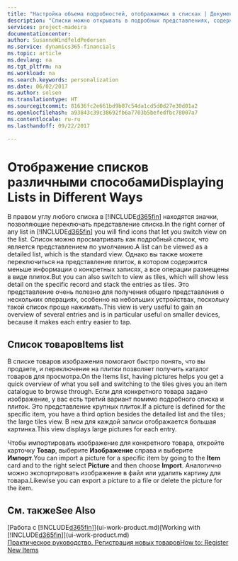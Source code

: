 ```yaml
---
title: "Настройка объема подробностей, отображаемых в списках | Документы Майкрософт"
description: "Списки можно открывать в подробных представлениях, содержащих дополнительные сведения, или в виде плиток, которые удобно просматривать."
services: project-madeira
documentationcenter: 
author: SusanneWindfeldPedersen
ms.service: dynamics365-financials
ms.topic: article
ms.devlang: na
ms.tgt_pltfrm: na
ms.workload: na
ms.search.keywords: personalization
ms.date: 06/02/2017
ms.author: solsen
ms.translationtype: HT
ms.sourcegitcommit: 81636fc2e661bd9b07c54da1cd5d0d27e30d01a2
ms.openlocfilehash: a93843c39c38692fb6a7703b5befedfbc78007a7
ms.contentlocale: ru-ru
ms.lasthandoff: 09/22/2017

---
```

# <a name="displaying-lists-in-different-ways"></a><span data-ttu-id="41104-103">Отображение списков различными способами</span><span class="sxs-lookup"><span data-stu-id="41104-103">Displaying Lists in Different Ways</span></span>
<span data-ttu-id="41104-104">В правом углу любого списка в [!INCLUDE[d365fin](includes/d365fin_md.md)] находятся значки, позволяющие переключать представление списка.</span><span class="sxs-lookup"><span data-stu-id="41104-104">In the right corner of any list in [!INCLUDE[d365fin](includes/d365fin_md.md)] you will find icons that let you switch view on the list.</span></span> <span data-ttu-id="41104-105">Список можно просматривать как подробный список, что является представлением по умолчанию.</span><span class="sxs-lookup"><span data-stu-id="41104-105">A list can be viewed as a detailed list, which is the standard view.</span></span> <span data-ttu-id="41104-106">Однако вы также можете переключиться на представление плиток, в котором содержится меньше информации о конкретных записях, а все операции размещены в виде плиток.</span><span class="sxs-lookup"><span data-stu-id="41104-106">But you can also switch to view as tiles, which will show less detail on the specific record and stack the entries as tiles.</span></span> <span data-ttu-id="41104-107">Это представление очень полезно для получения общего представления о нескольких операциях, особенно на небольших устройствах, поскольку такой список проще нажимать.</span><span class="sxs-lookup"><span data-stu-id="41104-107">This view is very useful to gain an overview of several entries and is in particular useful on smaller devices, because it makes each entry easier to tap.</span></span>

## <a name="items-list"></a><span data-ttu-id="41104-108">Список товаров</span><span class="sxs-lookup"><span data-stu-id="41104-108">Items list</span></span>
<span data-ttu-id="41104-109">В списке товаров изображения помогают быстро понять, что вы продаете, и переключение на плитки позволяет получить каталог товаров для просмотра.</span><span class="sxs-lookup"><span data-stu-id="41104-109">On the Items list, having pictures helps you get a quick overview of what you sell and switching to the tiles gives you an item catalogue to browse through.</span></span> <span data-ttu-id="41104-110">Если для конкретного товара задано изображение, у вас есть третий вариант помимо подробного списка и плиток. Это представление крупных плиток.</span><span class="sxs-lookup"><span data-stu-id="41104-110">If a picture is defined for the specific item, you have a third option besides the detailed list and the tiles; the large tiles view.</span></span> <span data-ttu-id="41104-111">В нем для каждой записи отображается большая картинка.</span><span class="sxs-lookup"><span data-stu-id="41104-111">This view displays large pictures for each entry.</span></span>

<span data-ttu-id="41104-112">Чтобы импортировать изображение для конкретного товара, откройте карточку **Товар**, выберите **Изображение** справа и выберите **Импорт**.</span><span class="sxs-lookup"><span data-stu-id="41104-112">You can import a picture for a specific item by going to the **Item** card and to the right select **Picture** and then choose **Import**.</span></span> <span data-ttu-id="41104-113">Аналогично можно экспортировать изображение в файл или удалить картину для товара.</span><span class="sxs-lookup"><span data-stu-id="41104-113">Likewise you can export a picture to a file or delete the picture for the item.</span></span>  

## <a name="see-also"></a><span data-ttu-id="41104-114">См. также</span><span class="sxs-lookup"><span data-stu-id="41104-114">See Also</span></span>
<span data-ttu-id="41104-115">[Работа с [!INCLUDE[d365fin](includes/d365fin_md.md)]](ui-work-product.md)</span><span class="sxs-lookup"><span data-stu-id="41104-115">[Working with [!INCLUDE[d365fin](includes/d365fin_md.md)]](ui-work-product.md)</span></span>  
[<span data-ttu-id="41104-116">Практическое руководство. Регистрация новых товаров</span><span class="sxs-lookup"><span data-stu-id="41104-116">How to: Register New Items</span></span>](inventory-how-register-new-items.md)  

